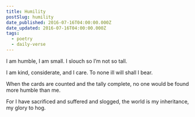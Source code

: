 ```yaml
---
title: Humility
postSlug: humility
date_published: 2016-07-16T04:00:00.000Z
date_updated: 2016-07-16T04:00:00.000Z
tags:
  - poetry
  - daily-verse
---
```


I am humble, I am small.
I slouch so I’m not so tall.

I am kind, considerate, and I care.
To none ill will shall I bear.

When the cards are counted and the tally complete,
no one would be found more humble than me.

For I have sacrificed and suffered and slogged,
the world is my inheritance, my glory to hog.
